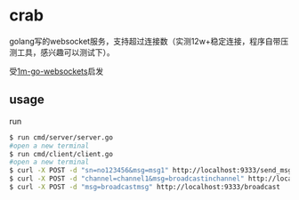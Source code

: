 # crab

golang写的websocket服务，支持超过连接数（实测12w+稳定连接，程序自带压测工具，感兴趣可以测试下）。

受[1m-go-websockets](https://github.com/eranyanay/1m-go-websockets)启发

## usage

run

```bash
$ run cmd/server/server.go
#open a new terminal 
$ run cmd/client/client.go
#open a new terminal
$ curl -X POST -d "sn=no123456&msg=msg1" http://localhost:9333/send_msg
$ curl -X POST -d "channel=channel1&msg=broadcastinchannel" http://localhost:9333/broadcastinchannel
$ curl -X POST -d "msg=broadcastmsg" http://localhost:9333/broadcast
```